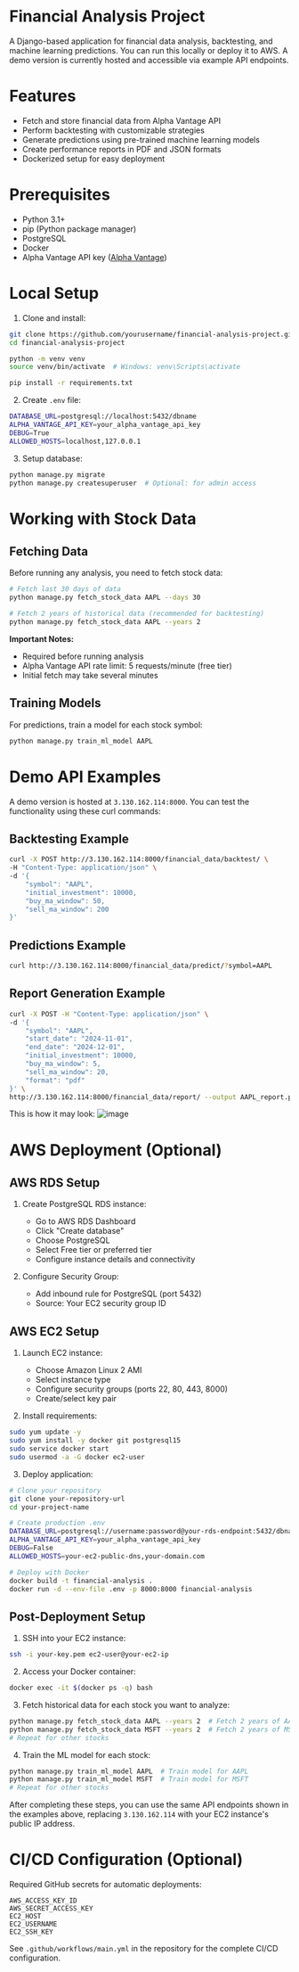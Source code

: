 # Financial Analysis Project

A Django-based application for financial data analysis, backtesting, and machine learning predictions. You can run this locally or deploy it to AWS. A demo version is currently hosted and accessible via example API endpoints.

# Features

* Fetch and store financial data from Alpha Vantage API
* Perform backtesting with customizable strategies
* Generate predictions using pre-trained machine learning models
* Create performance reports in PDF and JSON formats
* Dockerized setup for easy deployment

# Prerequisites

* Python 3.1+
* pip (Python package manager)
* PostgreSQL
* Docker
* Alpha Vantage API key ([Alpha Vantage](https://www.alphavantage.co/support/#api-key))

# Local Setup

1. Clone and install:
```sh
git clone https://github.com/yourusername/financial-analysis-project.git
cd financial-analysis-project

python -m venv venv
source venv/bin/activate  # Windows: venv\Scripts\activate

pip install -r requirements.txt
```

2. Create `.env` file:
```sh
DATABASE_URL=postgresql://localhost:5432/dbname
ALPHA_VANTAGE_API_KEY=your_alpha_vantage_api_key
DEBUG=True
ALLOWED_HOSTS=localhost,127.0.0.1
```

3. Setup database:
```sh
python manage.py migrate
python manage.py createsuperuser  # Optional: for admin access
```

# Working with Stock Data

## Fetching Data
Before running any analysis, you need to fetch stock data:

```bash
# Fetch last 30 days of data
python manage.py fetch_stock_data AAPL --days 30

# Fetch 2 years of historical data (recommended for backtesting)
python manage.py fetch_stock_data AAPL --years 2
```

**Important Notes:**
* Required before running analysis
* Alpha Vantage API rate limit: 5 requests/minute (free tier)
* Initial fetch may take several minutes

## Training Models
For predictions, train a model for each stock symbol:
```bash
python manage.py train_ml_model AAPL
```

# Demo API Examples

A demo version is hosted at `3.130.162.114:8000`. You can test the functionality using these curl commands:

## Backtesting Example
```bash
curl -X POST http://3.130.162.114:8000/financial_data/backtest/ \
-H "Content-Type: application/json" \
-d '{
    "symbol": "AAPL",
    "initial_investment": 10000,
    "buy_ma_window": 50,
    "sell_ma_window": 200
}'
```

## Predictions Example
```bash
curl http://3.130.162.114:8000/financial_data/predict/?symbol=AAPL
```

## Report Generation Example
```bash
curl -X POST -H "Content-Type: application/json" \
-d '{
    "symbol": "AAPL",
    "start_date": "2024-11-01",
    "end_date": "2024-12-01",
    "initial_investment": 10000,
    "buy_ma_window": 5,
    "sell_ma_window": 20,
    "format": "pdf"
}' \
http://3.130.162.114:8000/financial_data/report/ --output AAPL_report.pdf
```
This is how it may look:
![image](https://github.com/user-attachments/assets/fa1d8fb0-ef4c-4f2f-96f8-80a483d39e77)



# AWS Deployment (Optional)

## AWS RDS Setup

1. Create PostgreSQL RDS instance:
   * Go to AWS RDS Dashboard
   * Click "Create database"
   * Choose PostgreSQL
   * Select Free tier or preferred tier
   * Configure instance details and connectivity

2. Configure Security Group:
   * Add inbound rule for PostgreSQL (port 5432)
   * Source: Your EC2 security group ID

## AWS EC2 Setup

1. Launch EC2 instance:
   * Choose Amazon Linux 2 AMI
   * Select instance type
   * Configure security groups (ports 22, 80, 443, 8000)
   * Create/select key pair

2. Install requirements:
```sh
sudo yum update -y
sudo yum install -y docker git postgresql15
sudo service docker start
sudo usermod -a -G docker ec2-user
```

3. Deploy application:
```sh
# Clone your repository
git clone your-repository-url
cd your-project-name

# Create production .env
DATABASE_URL=postgresql://username:password@your-rds-endpoint:5432/dbname
ALPHA_VANTAGE_API_KEY=your_alpha_vantage_api_key
DEBUG=False
ALLOWED_HOSTS=your-ec2-public-dns,your-domain.com

# Deploy with Docker
docker build -t financial-analysis .
docker run -d --env-file .env -p 8000:8000 financial-analysis
```

## Post-Deployment Setup

1. SSH into your EC2 instance:
```sh
ssh -i your-key.pem ec2-user@your-ec2-ip
```

2. Access your Docker container:
```sh
docker exec -it $(docker ps -q) bash
```

3. Fetch historical data for each stock you want to analyze:
```sh
python manage.py fetch_stock_data AAPL --years 2  # Fetch 2 years of AAPL data
python manage.py fetch_stock_data MSFT --years 2  # Fetch 2 years of MSFT data
# Repeat for other stocks
```

4. Train the ML model for each stock:
```sh
python manage.py train_ml_model AAPL  # Train model for AAPL
python manage.py train_ml_model MSFT  # Train model for MSFT
# Repeat for other stocks
```

After completing these steps, you can use the same API endpoints shown in the examples above, replacing `3.130.162.114` with your EC2 instance's public IP address.

# CI/CD Configuration (Optional)

Required GitHub secrets for automatic deployments:
```
AWS_ACCESS_KEY_ID
AWS_SECRET_ACCESS_KEY
EC2_HOST
EC2_USERNAME
EC2_SSH_KEY
```

See `.github/workflows/main.yml` in the repository for the complete CI/CD configuration.
